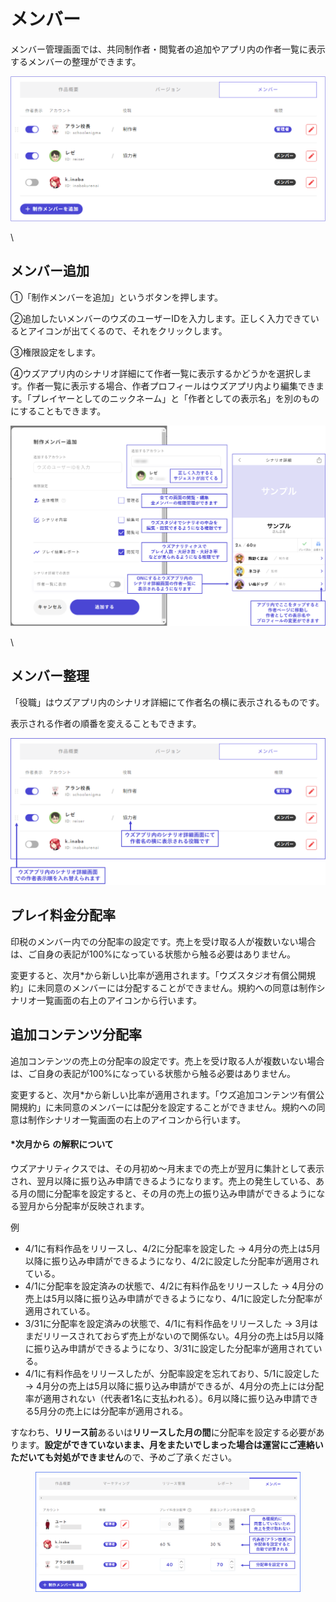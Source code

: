# メンバー

メンバー管理画面では、共同制作者・閲覧者の追加やアプリ内の作者一覧に表示するメンバーの整理ができます。

![](../images/author2.png)

\


## メンバー追加

①「制作メンバーを追加」というボタンを押します。

②追加したいメンバーのウズのユーザーIDを入力します。正しく入力できているとアイコンが出てくるので、それをクリックします。

③権限設定をします。

④ウズアプリ内のシナリオ詳細にて作者一覧に表示するかどうかを選択します。作者一覧に表示する場合、作者プロフィールはウズアプリ内より編集できます。「プレイヤーとしてのニックネーム」と「作者としての表示名」を別のものにすることもできます。

![](../images/author1.png)

\


## メンバー整理

「役職」はウズアプリ内のシナリオ詳細にて作者名の横に表示されるものです。

表示される作者の順番を変えることもできます。

![](../images/author3.png)





## プレイ料金分配率

印税のメンバー内での分配率の設定です。売上を受け取る人が複数いない場合は、ご自身の表記が100%になっている状態から触る必要はありません。

変更すると、次月\*から新しい比率が適用されます。「ウズスタジオ有償公開規約」に未同意のメンバーには分配することができません。規約への同意は制作シナリオ一覧画面の右上のアイコンから行います。

##

## 追加コンテンツ分配率

追加コンテンツの売上の分配率の設定です。売上を受け取る人が複数いない場合は、ご自身の表記が100%になっている状態から触る必要はありません。

変更すると、次月\*から新しい比率が適用されます。「ウズ追加コンテンツ有償公開規約」に未同意のメンバーには配分を設定することができません。規約への同意は制作シナリオ一覧画面の右上のアイコンから行います。



#### \*次月から の解釈について

ウズアナリティクスでは、その月初め～月末までの売上が翌月に集計として表示され、翌月以降に振り込み申請できるようになります。売上の発生している、ある月の間に分配率を設定すると、その月の売上の振り込み申請ができるようになる翌月から分配率が反映されます。

例

* 4/1に有料作品をリリースし、4/2に分配率を設定した → 4月分の売上は5月以降に振り込み申請ができるようになり、4/2に設定した分配率が適用されている。
* 4/1に分配率を設定済みの状態で、4/2に有料作品をリリースした → 4月分の売上は5月以降に振り込み申請ができるようになり、4/1に設定した分配率が適用されている。
* 3/31に分配率を設定済みの状態で、4/1に有料作品をリリースした → 3月はまだリリースされておらず売上がないので関係ない。4月分の売上は5月以降に振り込み申請ができるようになり、3/31に設定した分配率が適用されている。
* 4/1に有料作品をリリースしたが、分配率設定を忘れており、5/1に設定した → 4月分の売上は5月以降に振り込み申請ができるが、4月分の売上には分配率が適用されない（代表者1名に支払われる）。6月以降に振り込み申請できる5月分の売上には分配率が適用される。



すなわち、**リリース前**あるいは**リリースした月の間**に分配率を設定する必要があります。**設定ができていないまま、月をまたいでしまった場合は運営にご連絡いただいても対処ができません**ので、予めご了承ください。



<figure><img src="../.gitbook/assets/分配率１.png" alt=""><figcaption></figcaption></figure>


